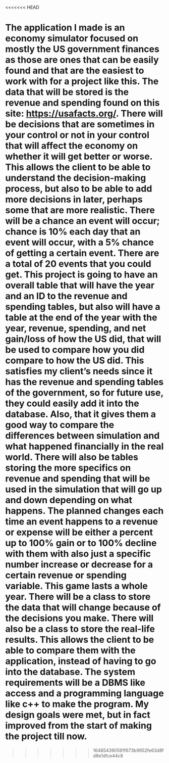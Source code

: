 <<<<<<< HEAD
# The application I made is an economy simulator focused on mostly the US government finances as those are ones that can be easily found and that are the easiest to work with for a project like this. The data that will be stored is the revenue and spending found on this site: https://usafacts.org/.  There will be decisions that are sometimes in your control or not in your control that will affect the economy on whether it will get better or worse. This allows the client to be able to understand the decision-making process, but also to be able to add more decisions in later, perhaps some that are more realistic. There will be a chance an event will occur; chance is 10% each day that an event will occur, with a 5% chance of getting a certain event. There are a total of 20 events that you could get. This project is going to have an overall table that will have the year and an ID to the revenue and spending tables, but also will have a table at the end of the year with the year, revenue, spending, and net gain/loss of how the US did, that will be used to compare how you did compare to how the US did. This satisfies my client’s needs since it has the revenue and spending tables of the government, so for future use, they could easily add it into the database. Also, that it gives them a good way to compare the differences between simulation and what happened financially in the real world. There will also be tables storing the more specifics on revenue and spending that will be used in the simulation that will go up and down depending on what happens. The planned changes each time an event happens to a revenue or expense will be either a percent up to 100% gain or to 100% decline with them with also just a specific number increase or decrease for a certain revenue or spending variable. This game lasts a whole year. There will be a class to store the data that will change because of the decisions you make. There will also be a class to store the real-life results. This allows the client to be able to compare them with the application, instead of having to go into the database. The system requirements will be a DBMS like access and a programming language like c++ to make the program. My design goals were met, but in fact improved from the start of making the project till now.

>>>>>>> 164854390591f673b9952fe63d8fd8e1dfce44c8
